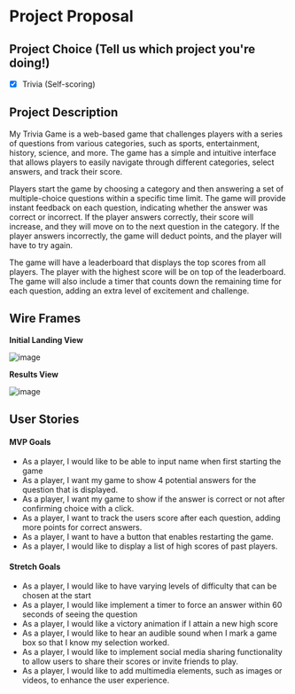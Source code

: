 # Project Proposal

## Project Choice (Tell us which project you're doing!)

- [X] Trivia (Self-scoring)

## Project Description 

My Trivia Game is a web-based game that challenges players with a series of questions from various categories, such as sports, entertainment, history, science, and more. The game has a simple and intuitive interface that allows players to easily navigate through different categories, select answers, and track their score.

Players start the game by choosing a category and then answering a set of multiple-choice questions within a specific time limit. The game will provide instant feedback on each question, indicating whether the answer was correct or incorrect. If the player answers correctly, their score will increase, and they will move on to the next question in the category. If the player answers incorrectly, the game will deduct points, and the player will have to try again.

The game will have a leaderboard that displays the top scores from all players. The player with the highest score will be on top of the leaderboard. The game will also include a timer that counts down the remaining time for each question, adding an extra level of excitement and challenge.

## Wire Frames

**Initial Landing View**

![image](https://lucid.app/lucidchart/2bead1e4-16b0-4fad-8780-e791b1b92600/edit?invitationId=inv_bf05d0dc-fff4-4dc7-b268-984f059cb2c8)

**Results View**

![image](https://lucid.app/lucidchart/66426c68-6efb-411d-9401-803fbf763d1f/edit?invitationId=inv_488455dc-5a89-4c84-8e96-5069ae81ddb2)

## User Stories

#### MVP Goals

- As a player, I would like to be able to input name when first starting the game
- As a player, I want my game to show 4 potential answers for the question that is displayed.
- As a player, I want my game to show if the answer is correct or not after confirming choice with a click.
- As a player, I want to track the users score after each question, adding more points for correct answers.
- As a player, I want to have a button that enables restarting the game.
- As a player, I would like to display a list of high scores of past players.

#### Stretch Goals

- As a player, I would like to have varying levels of difficulty that can be chosen at the start
- As a player, I would like implement a timer to force an answer within 60 seconds of seeing the question
- As a player, I would like a victory animation if I attain a new high score
- As a player, I would like to hear an audible sound when I mark a game box so that I know my selection worked.
- As a player, I would like to implement social media sharing functionality to allow users to share their scores or invite friends to play.
- As a player, I would like to add multimedia elements, such as images or videos, to enhance the user experience.